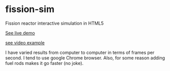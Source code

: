 # fission-sim
Fission reactor interactive simulation in HTML5 

[See live demo](http://kcdodd.github.io/fission-sim/reactor.html)

[see video example](http://kcdodd.github.io/fission-sim/reactor.mp4)

I have varied results from computer to computer in terms of frames per second. I tend to use google Chrome browser. Also, for some reason adding fuel rods makes it go faster (no joke).
